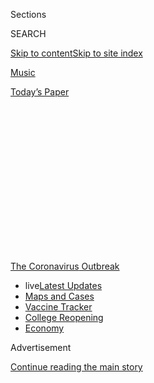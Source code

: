 <div id="app">

<div>

<div>

<div>

<div class="NYTAppHideMasthead css-1q2w90k e1suatyy0">

<div class="section css-ui9rw0 e1suatyy2">

<div class="css-eph4ug er09x8g0">

<div class="css-6n7j50">

</div>

<span class="css-1dv1kvn">Sections</span>

<div class="css-10488qs">

<span class="css-1dv1kvn">SEARCH</span>

</div>

[Skip to content](#site-content)[Skip to site
index](#site-index)

</div>

<div id="masthead-section-label" class="css-1wr3we4 eaxe0e00">

[Music](https://www.nytimes3xbfgragh.onion/section/arts/music)

</div>

<div class="css-10698na e1huz5gh0">

</div>

</div>

<div id="masthead-bar-one" class="section hasLinks css-15hmgas e1csuq9d3">

<div class="css-uqyvli e1csuq9d0">

</div>

<div class="css-1uqjmks e1csuq9d1">

</div>

<div class="css-9e9ivx">

[](https://myaccount.nytimes3xbfgragh.onion/auth/login?response_type=cookie&client_id=vi)

</div>

<div class="css-1bvtpon e1csuq9d2">

[Today’s
Paper](https://www.nytimes3xbfgragh.onion/section/todayspaper)

</div>

</div>

</div>

</div>

<div data-aria-hidden="false">

<div id="site-content" data-role="main">

<div>

<div class="css-1aor85t" style="opacity:0.000000001;z-index:-1;visibility:hidden">

<div class="css-1hqnpie">

<div class="css-epjblv">

<span class="css-17xtcya">[Music](/section/arts/music)</span><span class="css-x15j1o">|</span><span class="css-fwqvlz">Ellis
Marsalis, Jazz Pianist and Music Family Patriarch, Dies at
85</span>

</div>

<div class="css-k008qs">

<div class="css-1iwv8en">

<span class="css-18z7m18"></span>

<div>

</div>

</div>

<span class="css-1n6z4y">https://nyti.ms/2wUxRF6</span>

<div class="css-1705lsu">

<div class="css-4xjgmj">

<div class="css-4skfbu" data-role="toolbar" data-aria-label="Social Media Share buttons, Save button, and Comments Panel with current comment count" data-testid="share-tools">

  - 
  - 
  - 
  - 
    
    <div class="css-6n7j50">
    
    </div>

  - 
  - 

</div>

</div>

</div>

</div>

</div>

</div>

<div id="NYT_TOP_BANNER_REGION" class="css-13pd83m">

<div>

<div id="styln-prism-menu-1592847958612" class="section interactive-content interactive-size-medium css-1edisqu">

<div class="css-17ih8de interactive-body">

<div id="scroll-container" class="css-1gj85ro">

[<span class="styln-title-wrap"><span class="css-1pje3qr">The
Coronavirus</span><span class="css-1pje3qr">
Outbreak</span></span>](https://www.nytimes3xbfgragh.onion/news-event/coronavirus?action=click&pgtype=Article&state=default&region=TOP_BANNER&context=storylines_menu)

  - <span class="css-kqxiym" data-emphasize="true">live</span>[Latest
    Updates](https://www.nytimes3xbfgragh.onion/2020/08/04/world/coronavirus-covid-19.html?action=click&pgtype=Article&state=default&region=TOP_BANNER&context=storylines_menu)
  - [Maps and
    Cases](https://www.nytimes3xbfgragh.onion/interactive/2020/us/coronavirus-us-cases.html?action=click&pgtype=Article&state=default&region=TOP_BANNER&context=storylines_menu)
  - [Vaccine
    Tracker](https://www.nytimes3xbfgragh.onion/interactive/2020/science/coronavirus-vaccine-tracker.html?action=click&pgtype=Article&state=default&region=TOP_BANNER&context=storylines_menu)
  - [College
    Reopening](https://www.nytimes3xbfgragh.onion/2020/08/02/us/covid-college-reopening.html?action=click&pgtype=Article&state=default&region=TOP_BANNER&context=storylines_menu)
  - [Economy](https://www.nytimes3xbfgragh.onion/live/2020/08/03/business/stock-market-today-coronavirus?action=click&pgtype=Article&state=default&region=TOP_BANNER&context=storylines_menu)

</div>

</div>

</div>

</div>

</div>

<div id="top-wrapper" class="css-1sy8kpn">

<div id="top-slug" class="css-l9onyx">

Advertisement

</div>

[Continue reading the main
story](#after-top)

<div class="ad top-wrapper" style="text-align:center;height:100%;display:block;min-height:250px">

<div id="top" class="place-ad" data-position="top" data-size-key="top">

</div>

</div>

<div id="after-top">

</div>

</div>

<div>

<div id="sponsor-wrapper" class="css-1hyfx7x">

<div id="sponsor-slug" class="css-19vbshk">

Supported by

</div>

[Continue reading the main
story](#after-sponsor)

<div id="sponsor" class="ad sponsor-wrapper" style="text-align:center;height:100%;display:block">

</div>

<div id="after-sponsor">

</div>

</div>

<div class="css-186x18t">

Those we’ve lost

</div>

<div class="css-1vkm6nb ehdk2mb0">

# Ellis Marsalis, Jazz Pianist and Music Family Patriarch, Dies at 85

</div>

The father of Wynton and Branford Marsalis and a prominent performer and
educator, he succumbed to complications of the coronavirus.

<div class="css-79elbk" data-testid="photoviewer-wrapper">

<div class="css-z3e15g" data-testid="photoviewer-wrapper-hidden">

</div>

<div class="css-1a48zt4 ehw59r15" data-testid="photoviewer-children">

![<span class="css-16f3y1r e13ogyst0" data-aria-hidden="true">Ellis
Marsalis with three of his sons, Delfeayo, left, Branford and Wynton, in
2011.</span><span class="css-cnj6d5 e1z0qqy90" itemprop="copyrightHolder"><span class="css-1ly73wi e1tej78p0">Credit...</span><span><span>Chad
Batka for The New York
Times</span></span></span>](https://static01.graylady3jvrrxbe.onion/images/2020/04/03/us/politics/01marsalis-obit/01marsalis-obit-articleLarge-v2.jpg?quality=75&auto=webp&disable=upscale)

</div>

</div>

<div class="css-18e8msd">

<div class="css-vp77d3 epjyd6m0">

<div class="css-1baulvz">

By [<span class="css-1baulvz" itemprop="name">Giovanni
Russonello</span>](https://www.nytimes3xbfgragh.onion/by/giovanni-russonello)
and [<span class="css-1baulvz last-byline" itemprop="name">Michael
Levenson</span>](https://www.nytimes3xbfgragh.onion/by/michael-levenson)

</div>

</div>

  - 
    
    <div class="css-ld3wwf e16638kd2">
    
    Published April 1, 2020Updated April 16,
    2020
    
    </div>

  - 
    
    <div class="css-4xjgmj">
    
    <div class="css-pvvomx" data-role="toolbar" data-aria-label="Social Media Share buttons, Save button, and Comments Panel with current comment count" data-testid="share-tools">
    
      - 
      - 
      - 
      - 
        
        <div class="css-6n7j50">
        
        </div>
    
      - 
      - 
    
    </div>
    
    </div>

</div>

</div>

<div class="section meteredContent css-1r7ky0e" name="articleBody" itemprop="articleBody">

<div class="css-1fanzo5 StoryBodyCompanionColumn">

<div class="css-53u6y8">

*This obituary is part of a series about people who have died in the
coronavirus pandemic. Read about others*
[*here*](https://www.nytimes3xbfgragh.onion/series/people-who-have-died-of-the-coronavirus)*.*

Ellis Marsalis, a pianist and educator who became the guiding force
behind a late-20th-century resurgence in jazz while putting four
musician sons on a path to prominent careers, died on Wednesday in New
Orleans. He was 85.

The cause was complications of Covid-19, the disease caused by the
coronavirus, his son Branford said in a statement.

Mr. Marsalis spent decades as a working musician and teacher in New
Orleans before his eldest sons, Wynton and Branford, gained national
fame in the early 1980s embodying a fresh-faced revival of traditional
jazz.

</div>

</div>

<div class="css-1fanzo5 StoryBodyCompanionColumn">

<div class="css-53u6y8">

Mr. Marsalis’s star rose along with theirs, and he, too, became a
household name.

“Ellis Marsalis was a legend,” Mayor LaToya Cantrell of New Orleans
[wrote on
Twitter](https://twitter.com/mayorcantrell/status/1245523886810238979)
on Wednesday night. “He was the prototype of what we mean when we talk
about New Orleans jazz.”

That was not always so. Mr. Marsalis’s devotion to midcentury bebop and
its offshoots had long made him something of an outsider in a city with
an abiding loyalty to its early-jazz roots. Still, he secured the
respect of fellow musicians thanks to his unshakable talents as a
pianist and composer, and his supportive but rigorous manner as an
educator.

Once they reached the national stage, the Marsalises’ advocacy of
straight-ahead jazz made them renegades of a different sort. Wynton, a
trumpeter, boldly espoused his father’s devotion to heroes like Charlie
Parker and Thelonious Monk, and he [issued public
broadsides](https://www.nytimes3xbfgragh.onion/1988/07/31/arts/music-what-jazz-is-and-isn-t.html)
against the slicker jazz-rock fusion that had largely displaced acoustic
jazz during the late 1960s and ’70s.

</div>

</div>

<div class="css-79elbk" data-testid="photoviewer-wrapper">

<div class="css-z3e15g" data-testid="photoviewer-wrapper-hidden">

</div>

<div class="css-1a48zt4 ehw59r15" data-testid="photoviewer-children">

![<span class="css-16f3y1r e13ogyst0" data-aria-hidden="true">From left,
Branford, Ellis and Wynton Marsalis in 1992 at a party in New York
celebrating the release of the elder Mr. Marsalis’s album “Heart of
Gold.”</span><span class="css-cnj6d5 e1z0qqy90" itemprop="copyrightHolder"><span class="css-1ly73wi e1tej78p0">Credit...</span><span>Associated
Press</span></span>](https://static01.graylady3jvrrxbe.onion/images/2020/04/03/obituaries/02Marsallis2-02/02Marsallis2-02-articleLarge.jpg?quality=75&auto=webp&disable=upscale)

</div>

</div>

<div class="css-1fanzo5 StoryBodyCompanionColumn">

<div class="css-53u6y8">

Photogenic, erudite and fabulously talented, Mr. Marsalis’s children and
many other young jazz musicians he had taught — including Terence
Blanchard, Donald Harrison Jr., Harry Connick Jr. and Nicholas Payton —
became the leaders in a burgeoning traditionalist movement, loosely
referred to as the Young Lions.

</div>

</div>

<div class="css-1fanzo5 StoryBodyCompanionColumn">

<div class="css-53u6y8">

“My dad was a giant of a musician and teacher, but an even greater
father,” Branford Marsalis said in a statement. “He poured everything he
had into making us the best of what we could
be.”

<div id="NYT_MAIN_CONTENT_1_REGION" class="css-9tf9ac">

<div>

<div id="styln-covid-updates-world" class="section interactive-content interactive-size-medium css-1ftcdic">

<div class="css-17ih8de interactive-body">

<div id="styln-briefing-block" data-asset-id="QXJ0aWNsZTpueXQ6Ly9hcnRpY2xlLzNhNGMwYWI5LWIwY2QtNWQwOS1hZTgwLTdjMGU3ZTA1OWQ2OA==">

<div class="briefing-block-header-section">

# [Latest Updates: Global Coronavirus Outbreak](https://www.nytimes3xbfgragh.onion/2020/08/04/world/coronavirus-covid-19.html?action=click&pgtype=Article&state=default&region=MAIN_CONTENT_1&context=storylines_live_updates)

<div class="briefing-block-ts">

Updated 2020-08-04T10:03:05.885Z

</div>

</div>

  - [‘Long days, long nights’: Washington prepares for a prolonged fight
    over virus
    relief.](https://www.nytimes3xbfgragh.onion/2020/08/04/world/coronavirus-covid-19.html?action=click&pgtype=Article&state=default&region=MAIN_CONTENT_1&context=storylines_live_updates#link-6b644638)
  - [Israel’s rocky reopening of its schools may be a lesson for the
    U.S.](https://www.nytimes3xbfgragh.onion/2020/08/04/world/coronavirus-covid-19.html?action=click&pgtype=Article&state=default&region=MAIN_CONTENT_1&context=storylines_live_updates#link-7af9fca0)
  - [Hurricane Isaias arrives in North Carolina as officials along the
    East Coast
    scramble.](https://www.nytimes3xbfgragh.onion/2020/08/04/world/coronavirus-covid-19.html?action=click&pgtype=Article&state=default&region=MAIN_CONTENT_1&context=storylines_live_updates#link-33bf9168)

<div class="briefing-block-footer">

<div class="briefing-block-footer-meta">

[See more
updates](https://www.nytimes3xbfgragh.onion/2020/08/04/world/coronavirus-covid-19.html?action=click&pgtype=Article&state=default&region=MAIN_CONTENT_1&context=storylines_live_updates)

</div>

<div class="briefing-block-briefinglinks">

<span>More live coverage:</span>
[Markets](https://www.nytimes3xbfgragh.onion/live/2020/08/04/business/stock-market-today-coronavirus?action=click&pgtype=Article&state=default&region=MAIN_CONTENT_1&context=storylines_live_updates)

</div>

</div>

</div>

</div>

</div>

</div>

</div>

In an acknowledgment of the patriarch’s influence as well as his own
talents, the National Endowment for the Arts in 2011 [named Mr. Marsalis
and his musician
sons](https://www.nytimes3xbfgragh.onion/2011/01/13/arts/music/13nea.html)
Jazz Masters. It is considered the highest honor for an American jazz
musician, and until then it had been awarded only on an individual
basis.

By that point, the Marsalises were widely understood to be jazz’s royal
family. Wynton had become the founding artistic director of Jazz at
Lincoln Center in New York, the world’s pre-eminent nonprofit
organization devoted to jazz, and he won [the Pulitzer Prize for music
in 1997](https://www.pulitzer.org/winners/wynton-marsalis). Branford was
a world-renowned saxophonist and bandleader with three Grammys to his
name. Mr. Marsalis’s two other musician sons, Delfeayo, a trombonist,
and Jason, a drummer and vibraphonist, were well established as
bandleaders.

</div>

</div>

<div id="obits-those-we-ve-lost" class="section interactive-content interactive-size-scoop css-174j8de" data-id="100000007056653">

## Tell us about someone you've lost to the coronavirus

The Times is telling the stories of those who have died in the pandemic.
Suggest a family member or friend
below.

<div class="css-17ih8de interactive-body" data-sourceid="100000007056653">

<div id="formpreview" data-host="www.nytimes3xbfgragh.onion" data-formdata="{&quot;name&quot;:&quot;Obits Those We&#39;ve Lost&quot;,&quot;headline&quot;:&quot;Tell us about someone you&#39;ve lost to the coronavirus&quot;,&quot;addendum&quot;:null,&quot;autoreplyBlastId&quot;:&quot;5e83bf7d519e5a00171a4548&quot;,&quot;slug&quot;:&quot;obits-those-we-ve-lost&quot;,&quot;fields&quot;:[{&quot;textArea&quot;:&quot;&quot;,&quot;rows&quot;:10,&quot;lengthUnit&quot;:&quot;&quot;,&quot;isRequired&quot;:true,&quot;readOnly&quot;:false,&quot;helperText&quot;:&quot;&quot;,&quot;deletable&quot;:true,&quot;fieldType&quot;:&quot;TextAreaField&quot;,&quot;_id&quot;:&quot;5e7d010c12fc6e001848391b&quot;,&quot;primaryText&quot;:&quot;Please tell us some key facts about the person.&quot;,&quot;secondaryText&quot;:&quot;What made that person special? Did he or she have any particular talents, interests or achievements? &quot;,&quot;attributeSlug&quot;:&quot;f5e7d010c12fc6e001848391b_text&quot;,&quot;id&quot;:&quot;5e7d010c12fc6e001848391b&quot;,&quot;isNew&quot;:false},{&quot;isRequired&quot;:true,&quot;readOnly&quot;:false,&quot;helperText&quot;:&quot;Name field is required for all forms because of data governance regulations.&quot;,&quot;deletable&quot;:false,&quot;fieldType&quot;:&quot;IdentityTextField&quot;,&quot;_id&quot;:&quot;5e7d010c12fc6e001848391c&quot;,&quot;primaryText&quot;:&quot;What is your name?&quot;,&quot;secondaryText&quot;:&quot;Full name preferred&quot;,&quot;attributeSlug&quot;:&quot;f5e7d010c12fc6e001848391c_identity&quot;,&quot;id&quot;:&quot;5e7d010c12fc6e001848391c&quot;,&quot;isNew&quot;:false},{&quot;isRequired&quot;:true,&quot;readOnly&quot;:false,&quot;helperText&quot;:&quot;Email field is required for all forms because of data governance regulations.&quot;,&quot;deletable&quot;:false,&quot;fieldType&quot;:&quot;EmailField&quot;,&quot;_id&quot;:&quot;5e7d010c12fc6e001848391d&quot;,&quot;primaryText&quot;:&quot;What is your email address?&quot;,&quot;attributeSlug&quot;:&quot;email_identity&quot;,&quot;id&quot;:&quot;5e7d010c12fc6e001848391d&quot;,&quot;isNew&quot;:false},{&quot;textInput&quot;:&quot;&quot;,&quot;inputType&quot;:&quot;text&quot;,&quot;isRequired&quot;:false,&quot;readOnly&quot;:false,&quot;helperText&quot;:&quot;&quot;,&quot;deletable&quot;:true,&quot;fieldType&quot;:&quot;TextInputField&quot;,&quot;_id&quot;:&quot;5e8258089ca6030018266e6e&quot;,&quot;primaryText&quot;:&quot;What was his or her occupation?&quot;,&quot;secondaryText&quot;:&quot;&quot;,&quot;attributeSlug&quot;:&quot;f5e8258089ca6030018266e6e_text&quot;,&quot;id&quot;:&quot;5e8258089ca6030018266e6e&quot;,&quot;isNew&quot;:false},{&quot;textInput&quot;:&quot;&quot;,&quot;inputType&quot;:&quot;text&quot;,&quot;isRequired&quot;:true,&quot;readOnly&quot;:false,&quot;helperText&quot;:&quot;&quot;,&quot;deletable&quot;:true,&quot;fieldType&quot;:&quot;TextInputField&quot;,&quot;_id&quot;:&quot;5e82597f9ca6030018266e6f&quot;,&quot;primaryText&quot;:&quot;What is the person&#39;s name?&quot;,&quot;secondaryText&quot;:&quot;&quot;,&quot;attributeSlug&quot;:&quot;f5e82597f9ca6030018266e6f_text&quot;,&quot;id&quot;:&quot;5e82597f9ca6030018266e6f&quot;,&quot;isNew&quot;:false},{&quot;textInput&quot;:&quot;&quot;,&quot;inputType&quot;:&quot;text&quot;,&quot;isRequired&quot;:false,&quot;readOnly&quot;:false,&quot;helperText&quot;:&quot;&quot;,&quot;deletable&quot;:true,&quot;fieldType&quot;:&quot;TextInputField&quot;,&quot;_id&quot;:&quot;5e8260029ca6030018266e71&quot;,&quot;primaryText&quot;:&quot;What was the person&#39;s age?&quot;,&quot;secondaryText&quot;:&quot;&quot;,&quot;attributeSlug&quot;:&quot;f5e8260029ca6030018266e71_text&quot;,&quot;id&quot;:&quot;5e8260029ca6030018266e71&quot;,&quot;isNew&quot;:false},{&quot;options&quot;:[&quot;Female&quot;,&quot;Male&quot;,&quot;Non-binary/third gender&quot;,&quot;Prefer not to say&quot;],&quot;isRequired&quot;:false,&quot;readOnly&quot;:false,&quot;helperText&quot;:&quot;&quot;,&quot;deletable&quot;:true,&quot;fieldType&quot;:&quot;SelectField&quot;,&quot;_id&quot;:&quot;5e83b3d4519e5a00171a4545&quot;,&quot;primaryText&quot;:&quot;What was the person&#39;s gender?&quot;,&quot;secondaryText&quot;:&quot;&quot;,&quot;attributeSlug&quot;:&quot;f5e83b3d4519e5a00171a4545_obj&quot;,&quot;id&quot;:&quot;5e83b3d4519e5a00171a4545&quot;,&quot;isNew&quot;:false},{&quot;isRequired&quot;:true,&quot;readOnly&quot;:false,&quot;helperText&quot;:&quot;&quot;,&quot;deletable&quot;:true,&quot;fieldType&quot;:&quot;LocationField&quot;,&quot;_id&quot;:&quot;5e83b3e14e4669001829c9e5&quot;,&quot;primaryText&quot;:&quot;What town, state and country did the person live in?&quot;,&quot;secondaryText&quot;:&quot;&quot;,&quot;attributeSlug&quot;:&quot;f5e83b3e14e4669001829c9e5_obj&quot;,&quot;id&quot;:&quot;5e83b3e14e4669001829c9e5&quot;,&quot;isNew&quot;:false},{&quot;options&quot;:[&quot;American Indian or Alaska Native&quot;,&quot;Asian&quot;,&quot;Black or African American&quot;,&quot;Hispanic, Latino or Spanish origin&quot;,&quot;Middle Eastern or North African&quot;,&quot;Native Hawaiian or other Pacific Islander&quot;,&quot;White&quot;,&quot;Not listed here&quot;,&quot;Prefer not to answer or I don&#39;t know&quot;],&quot;isRequired&quot;:false,&quot;readOnly&quot;:false,&quot;helperText&quot;:&quot;&quot;,&quot;deletable&quot;:true,&quot;fieldType&quot;:&quot;CheckboxField&quot;,&quot;_id&quot;:&quot;5e83b5e04e4669001829c9e7&quot;,&quot;primaryText&quot;:&quot;How did that person identify in terms of race and/or ethnicity?&quot;,&quot;secondaryText&quot;:&quot;Select all that apply. &quot;,&quot;attributeSlug&quot;:&quot;f5e83b5e04e4669001829c9e7_obj&quot;,&quot;id&quot;:&quot;5e83b5e04e4669001829c9e7&quot;,&quot;isNew&quot;:false},{&quot;text&quot;:&quot;Continue&quot;,&quot;isRequired&quot;:false,&quot;readOnly&quot;:false,&quot;helperText&quot;:&quot;&quot;,&quot;deletable&quot;:true,&quot;fieldType&quot;:&quot;CurtainField&quot;,&quot;_id&quot;:&quot;5e83be514e4669001829c9ec&quot;,&quot;primaryText&quot;:&quot;&quot;,&quot;secondaryText&quot;:&quot;&quot;,&quot;attributeSlug&quot;:&quot;f5e83be514e4669001829c9ec_text&quot;,&quot;id&quot;:&quot;5e83be514e4669001829c9ec&quot;,&quot;isNew&quot;:false},{&quot;textInput&quot;:&quot;&quot;,&quot;inputType&quot;:&quot;text&quot;,&quot;isRequired&quot;:false,&quot;readOnly&quot;:false,&quot;helperText&quot;:&quot;&quot;,&quot;deletable&quot;:true,&quot;fieldType&quot;:&quot;TextInputField&quot;,&quot;_id&quot;:&quot;5e84e3d64e4669001829c9fa&quot;,&quot;primaryText&quot;:&quot;If you have any links to sites with more information about the person you&#39;re writing about, please share them here.&quot;,&quot;secondaryText&quot;:&quot;&quot;,&quot;attributeSlug&quot;:&quot;f5e84e3d64e4669001829c9fa_text&quot;,&quot;id&quot;:&quot;5e84e3d64e4669001829c9fa&quot;,&quot;isNew&quot;:false},{&quot;allowedTypes&quot;:[&quot;photos&quot;],&quot;maxUploads&quot;:null,&quot;isRequired&quot;:false,&quot;readOnly&quot;:false,&quot;helperText&quot;:&quot;&quot;,&quot;deletable&quot;:true,&quot;fieldType&quot;:&quot;MediaUploadField&quot;,&quot;_id&quot;:&quot;5ec30a1e3234210011190441&quot;,&quot;primaryText&quot;:&quot;Do you have a photo of them?&quot;,&quot;secondaryText&quot;:&quot;&quot;,&quot;attributeSlug&quot;:&quot;f5ec30a1e3234210011190441_media&quot;,&quot;id&quot;:&quot;5ec30a1e3234210011190441&quot;,&quot;isNew&quot;:false}],&quot;fieldOrder&quot;:[&quot;5e82597f9ca6030018266e6f&quot;,&quot;5e7d010c12fc6e001848391b&quot;,&quot;5e83be514e4669001829c9ec&quot;,&quot;5e83b3e14e4669001829c9e5&quot;,&quot;5e8258089ca6030018266e6e&quot;,&quot;5e83b3d4519e5a00171a4545&quot;,&quot;5e8260029ca6030018266e71&quot;,&quot;5e83b5e04e4669001829c9e7&quot;,&quot;5e7d010c12fc6e001848391c&quot;,&quot;5e7d010c12fc6e001848391d&quot;,&quot;5e84e3d64e4669001829c9fa&quot;,&quot;5ec30a1e3234210011190441&quot;],&quot;isOpen&quot;:true,&quot;sourcepoolOptin&quot;:false,&quot;closedMessage&quot;:&quot;Sorry, but this form is no longer accepting submissions.&quot;,&quot;thanksMessage&quot;:&quot;Thank you for your submission. Please note that given the volume of responses, we can only choose a small selection of them for profiles.  To place a paid notice you can contact our classifieds department at 212-556-3900 or nytimes@classifiedsplus.com.&quot;,&quot;suppressHed&quot;:[],&quot;newsletterSignupEnabled&quot;:false,&quot;newsletterSignupHeading&quot;:null,&quot;newsletterSignupSummary&quot;:null,&quot;newsletterSignupProductCode&quot;:null,&quot;newsletterSignupConfirmation&quot;:null,&quot;mediaExportEnabled&quot;:false,&quot;mediaExportSlug&quot;:&quot;attribute&quot;}">

</div>

</div>

</div>

<div class="css-1fanzo5 StoryBodyCompanionColumn">

<div class="css-53u6y8">

In addition to those sons, Mr. Marsalis is survived by two nonmusician
sons, Mboya and Ellis III; a sister, Yvette; and 15 grandchildren.
Dolores Marsalis, his wife of 58 years, died in 2017.

In an [interview with The New York Times Magazine
in 2004](https://www.nytimes3xbfgragh.onion/2004/10/03/magazine/the-music-man.html),
Wynton Marsalis said that his father had always led by example —
expecting, rather than demanding, a high level of seriousness from his
students.

</div>

</div>

<div class="css-1fanzo5 StoryBodyCompanionColumn">

<div class="css-53u6y8">

“My father never put pressure on me.” he said. “He’s too cool for that
kind of stuff.” Asked to define his father’s brand of cool, he
explained: **“**The house could fall down and everyone would be running
around, and he would still be sitting in his same chair.”

Ellis Louis Marsalis Jr. was born in New Orleans on Nov. 14, 1934. His
mother, Florence (Robertson) Marsalis, was a homemaker. [His
father](https://www.nytimes3xbfgragh.onion/2004/09/24/arts/music/ellis-marsalis-sr-96-jazzmens-patriarch-dies.html)
owned the Marsalis Motel in suburban New Orleans and was involved in the
civil rights movement. The motel’s guests included the Rev. Dr. Martin
Luther King Jr., Representative Adam Clayton Powell Jr. of New York, the
future Supreme Court justice Thurgood Marshall and Ray Charles.

Mr. Marsalis started out as a saxophonist before switching to the piano
in high school. He earned his bachelor’s degree in music education from
Dillard University in New Orleans in 1955 and taught at Xavier
University Preparatory School until enlisting in the Marine Corps in the
late 1950s. There he became a member of the Corps Four, a quartet of
Marines that performed jazz on television and radio to aid in
recruitment.

After leaving the Marines he taught briefly in Breaux Bridge, La., then
returned to New Orleans with Dolores and their four children to work at
his father’s motel while playing shows at
night.

<div id="NYT_MAIN_CONTENT_3_REGION" class="css-9tf9ac">

<div>

<div id="styln-prism-freeform-1594220623585" class="section interactive-content interactive-size-medium css-1ftcdic">

<div class="css-17ih8de interactive-body">

<div id="prism-freeform-block-38059" class="css-19mumt8" data-role="complementary" data-storyline="The Coronavirus Outbreak" data-truncated="true" tabindex="0">

<div class="css-a8d9oz">

<div class="css-eb027h">

[](https://www.nytimes3xbfgragh.onion/news-event/coronavirus?action=click&pgtype=Article&state=default&region=MAIN_CONTENT_3&context=storylines_faq)

### The Coronavirus Outbreak ›

#### Frequently Asked Questions

Updated August 3, 2020

  - #### I’m a small-business owner. Can I get relief?
    
      - The [stimulus bills enacted in
        March](https://www.nytimes3xbfgragh.onion/article/small-business-loans-stimulus-grants-freelancers-coronavirus.html?action=click&pgtype=Article&state=default&region=MAIN_CONTENT_3&context=storylines_faq)
        offer help for the millions of American small businesses. Those
        eligible for aid are businesses and nonprofit organizations with
        fewer than 500 workers, including sole proprietorships,
        independent contractors and freelancers. Some larger companies
        in some industries are also eligible. The help being offered,
        which is being managed by the Small Business Administration,
        includes the Paycheck Protection Program and the Economic Injury
        Disaster Loan program. But lots of folks have [not yet seen
        payouts.](https://www.nytimes3xbfgragh.onion/interactive/2020/05/07/business/small-business-loans-coronavirus.html?action=click&pgtype=Article&state=default&region=MAIN_CONTENT_3&context=storylines_faq)
        Even those who have received help are confused: The rules are
        draconian, and some are stuck sitting on [money they don’t know
        how to
        use.](https://www.nytimes3xbfgragh.onion/2020/05/02/business/economy/loans-coronavirus-small-business.html?action=click&pgtype=Article&state=default&region=MAIN_CONTENT_3&context=storylines_faq)
        Many small-business owners are getting less than they expected
        or [not hearing anything at
        all.](https://www.nytimes3xbfgragh.onion/2020/06/10/business/Small-business-loans-ppp.html?action=click&pgtype=Article&state=default&region=MAIN_CONTENT_3&context=storylines_faq)

  - #### What are my rights if I am worried about going back to work?
    
      - Employers have to provide [a safe
        workplace](https://www.osha.gov/SLTC/covid-19/standards.html)
        with policies that protect everyone equally. [And if one of your
        co-workers tests positive for the coronavirus, the
        C.D.C.](https://www.nytimes3xbfgragh.onion/article/coronavirus-money-unemployment.html?action=click&pgtype=Article&state=default&region=MAIN_CONTENT_3&context=storylines_faq)
        has said that [employers should tell their
        employees](https://www.cdc.gov/coronavirus/2019-ncov/community/guidance-business-response.html)
        -- without giving you the sick employee’s name -- that they may
        have been exposed to the virus.

  - #### Should I refinance my mortgage?
    
      - [It could be a good
        idea,](https://www.nytimes3xbfgragh.onion/article/coronavirus-money-unemployment.html?action=click&pgtype=Article&state=default&region=MAIN_CONTENT_3&context=storylines_faq)
        because mortgage rates have [never been
        lower.](https://www.nytimes3xbfgragh.onion/2020/07/16/business/mortgage-rates-below-3-percent.html?action=click&pgtype=Article&state=default&region=MAIN_CONTENT_3&context=storylines_faq)
        Refinancing requests have pushed mortgage applications to some
        of the highest levels since 2008, so be prepared to get in line.
        But defaults are also up, so if you’re thinking about buying a
        home, be aware that some lenders have tightened their standards.

  - #### What is school going to look like in September?
    
      - It is unlikely that many schools will return to a normal
        schedule this fall, requiring the grind of [online
        learning](https://www.nytimes3xbfgragh.onion/2020/06/05/us/coronavirus-education-lost-learning.html?action=click&pgtype=Article&state=default&region=MAIN_CONTENT_3&context=storylines_faq),
        [makeshift child
        care](https://www.nytimes3xbfgragh.onion/2020/05/29/us/coronavirus-child-care-centers.html?action=click&pgtype=Article&state=default&region=MAIN_CONTENT_3&context=storylines_faq)
        and [stunted
        workdays](https://www.nytimes3xbfgragh.onion/2020/06/03/business/economy/coronavirus-working-women.html?action=click&pgtype=Article&state=default&region=MAIN_CONTENT_3&context=storylines_faq)
        to continue. California’s two largest public school districts —
        Los Angeles and San Diego — said on July 13, that [instruction
        will be remote-only in the
        fall](https://www.nytimes3xbfgragh.onion/2020/07/13/us/lausd-san-diego-school-reopening.html?action=click&pgtype=Article&state=default&region=MAIN_CONTENT_3&context=storylines_faq),
        citing concerns that surging coronavirus infections in their
        areas pose too dire a risk for students and teachers. Together,
        the two districts enroll some 825,000 students. They are the
        largest in the country so far to abandon plans for even a
        partial physical return to classrooms when they reopen in
        August. For other districts, the solution won’t be an
        all-or-nothing approach. [Many
        systems](https://bioethics.jhu.edu/research-and-outreach/projects/eschool-initiative/school-policy-tracker/),
        including the nation’s largest, New York City, are devising
        [hybrid
        plans](https://www.nytimes3xbfgragh.onion/2020/06/26/us/coronavirus-schools-reopen-fall.html?action=click&pgtype=Article&state=default&region=MAIN_CONTENT_3&context=storylines_faq)
        that involve spending some days in classrooms and other days
        online. There’s no national policy on this yet, so check with
        your municipal school system regularly to see what is happening
        in your community.

  - #### Is the coronavirus airborne?
    
      - The coronavirus [can stay aloft for hours in tiny droplets in
        stagnant
        air](https://www.nytimes3xbfgragh.onion/2020/07/04/health/239-experts-with-one-big-claim-the-coronavirus-is-airborne.html?action=click&pgtype=Article&state=default&region=MAIN_CONTENT_3&context=storylines_faq),
        infecting people as they inhale, mounting scientific evidence
        suggests. This risk is highest in crowded indoor spaces with
        poor ventilation, and may help explain super-spreading events
        reported in meatpacking plants, churches and restaurants. [It’s
        unclear how often the virus is
        spread](https://www.nytimes3xbfgragh.onion/2020/07/06/health/coronavirus-airborne-aerosols.html?action=click&pgtype=Article&state=default&region=MAIN_CONTENT_3&context=storylines_faq)
        via these tiny droplets, or aerosols, compared with larger
        droplets that are expelled when a sick person coughs or sneezes,
        or transmitted through contact with contaminated surfaces, said
        Linsey Marr, an aerosol expert at Virginia Tech. Aerosols are
        released even when a person without symptoms exhales, talks or
        sings, according to Dr. Marr and more than 200 other experts,
        who [have outlined the evidence in an open letter to the World
        Health
        Organization](https://academic.oup.com/cid/article/doi/10.1093/cid/ciaa939/5867798).

<div id="styln-survey-component-38059" class="styln-survey-component" data-surveyname="faq" data-surveystoryline="coronavirus">

</div>

</div>

<div class="css-6mllg9">

</div>

<div class="css-pmm6ed">

<span class="css-5gimkt"></span>

</div>

</div>

</div>

</div>

</div>

</div>

</div>

Mr. Marsalis performed and recorded throughout the 1960s and ’70s with a
variety of modern and progressive jazz musicians, including the drummer
Ed Blackwell and the eminent horn-playing brothers Cannonball and Nat
Adderley.

He later earned a master’s degree in music education from Loyola
University in New Orleans and led the jazz studies program at the New
Orleans Center for Creative Arts for high school students. It was there
that he mentored such future stars as Mr. Blanchard and Mr. Connick as
well as his own children.

</div>

</div>

<div class="css-1fanzo5 StoryBodyCompanionColumn">

<div class="css-53u6y8">

He later taught at Virginia Commonwealth University and the University
of New Orleans, where he served for 12 years as the founding director of
its jazz studies
department.

</div>

</div>

<div class="css-79elbk" data-testid="photoviewer-wrapper">

<div class="css-z3e15g" data-testid="photoviewer-wrapper-hidden">

</div>

<div class="css-1a48zt4 ehw59r15" data-testid="photoviewer-children">

<div class="css-1xdhyk6 erfvjey0">

<span class="css-1ly73wi e1tej78p0">Image</span>

<div class="css-zjzyr8">

<div data-testid="lazyimage-container" style="height:248.75555555555556px">

</div>

</div>

</div>

<span class="css-16f3y1r e13ogyst0" data-aria-hidden="true">Mr. Marsalis
in performance at the New Orleans Jazz and Heritage Festival in 2009.
The mayor of New Orleans called him “the prototype of what we mean when
we talk about New Orleans
jazz.”</span><span class="css-cnj6d5 e1z0qqy90" itemprop="copyrightHolder"><span class="css-1ly73wi e1tej78p0">Credit...</span><span>Associated
Press</span></span>

</div>

</div>

<div class="css-1fanzo5 StoryBodyCompanionColumn">

<div class="css-53u6y8">

[Reviewing a 1979
performance](https://www.nytimes3xbfgragh.onion/1979/07/07/archives/jazz-piano-ellis-marsalis-plays-at-carnegie-tavern.html?searchResultPosition=3)
by Mr. Marsalis at the Carnegie Tavern in New York just before his
family burst onto the national stage, John S. Wilson of The New York
Times introduced him to his readers. “Unlike the widely accepted image
of jazz musicians from New Orleans, Mr. Marsalis is not a
traditionalist,” Mr. Wilson wrote, describing him as “an eclectic
performer with a light and graceful touch” and an “exploratory turn of
mind.”

Four years later, Mr. Marsalis made another New York appearance, at a
next-door locale with a similar name: Carnegie Hall. There he gave a
solo concert, oscillating between original compositions and jazz
standards.

“Mr. Marsalis’s interpretations were impressive in their economy and
steadiness,” [the Times critic Stephen Holden
wrote](https://www.nytimes3xbfgragh.onion/1983/06/29/arts/ellis-marsalis-s-solo-piano.html).
“Sticking mainly to the middle register of the keyboard, the pianist
offered richly harmonized arrangements in which fancy keyboard work was
kept to a minimum and studious melodic invention, rather than pronounced
bass patterns, determined the structures and tempos.”

Before Wynton and then Branford found acclaim, Mr. Marsalis had recorded
only sporadically. But once they all became nationally known, that
changed. In the 1990s, after the Young Lions boom he had helped unleash
led major labels to reinvest in straight-ahead jazz, Mr. Marsalis
released a series of albums for Blue Note and then Columbia.

</div>

</div>

<div class="css-1fanzo5 StoryBodyCompanionColumn">

<div class="css-53u6y8">

In 2008, Mr. Marsalis was inducted into the Louisiana Music Hall of
Fame.

He had held a weekly gig for decades at Snug Harbor, one of New
Orleans’s premier jazz clubs, before giving it up in December.

Always hungry for knowledge, Mr. Marsalis saw himself as a perpetual
student. In an [interview with Offbeat
magazine](http://www.offbeat.com/articles/ellis-marsalis-interview/) in
1989, just after joining the faculty at the University of New Orleans,
he said: “I’d like to get involved in a course on physics to get a good
understanding of the physical aspects of the universe. There are
literature courses I’d like to take. I might one day. I don’t buy the
idea that colleges are just for young people.”

Julia Carmel contributed reporting.

</div>

</div>

</div>

<div>

</div>

<div>

</div>

<div>

</div>

<div>

<div id="bottom-wrapper" class="css-1ede5it">

<div id="bottom-slug" class="css-l9onyx">

Advertisement

</div>

[Continue reading the main
story](#after-bottom)

<div id="bottom" class="ad bottom-wrapper" style="text-align:center;height:100%;display:block;min-height:90px">

</div>

<div id="after-bottom">

</div>

</div>

</div>

</div>

</div>

## Site Index

<div>

</div>

## Site Information Navigation

  - [© <span>2020</span> <span>The New York Times
    Company</span>](https://help.nytimes3xbfgragh.onion/hc/en-us/articles/115014792127-Copyright-notice)

<!-- end list -->

  - [NYTCo](https://www.nytco.com/)
  - [Contact
    Us](https://help.nytimes3xbfgragh.onion/hc/en-us/articles/115015385887-Contact-Us)
  - [Work with us](https://www.nytco.com/careers/)
  - [Advertise](https://nytmediakit.com/)
  - [T Brand Studio](http://www.tbrandstudio.com/)
  - [Your Ad
    Choices](https://www.nytimes3xbfgragh.onion/privacy/cookie-policy#how-do-i-manage-trackers)
  - [Privacy](https://www.nytimes3xbfgragh.onion/privacy)
  - [Terms of
    Service](https://help.nytimes3xbfgragh.onion/hc/en-us/articles/115014893428-Terms-of-service)
  - [Terms of
    Sale](https://help.nytimes3xbfgragh.onion/hc/en-us/articles/115014893968-Terms-of-sale)
  - [Site
    Map](https://spiderbites.nytimes3xbfgragh.onion)
  - [Help](https://help.nytimes3xbfgragh.onion/hc/en-us)
  - [Subscriptions](https://www.nytimes3xbfgragh.onion/subscription?campaignId=37WXW)

</div>

</div>

</div>

</div>

